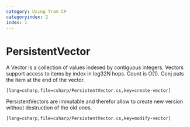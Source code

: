 ```yaml
---
category: Using from C#
categoryindex: 2
index: 1
---
```

PersistentVector
================

A Vector is a collection of values indexed by contiguous integers. Vectors support access to items by index in log32N hops. Count is O(1). Conj puts the item at the end of the vector.

    [lang=csharp,file=csharp/PersistentVector.cs,key=create-vector]

PersistentVectors are immutable and therefor allow to create new version without destruction of the old ones.

    [lang=csharp,file=csharp/PersistentVector.cs,key=modify-vector]
